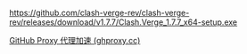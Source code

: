 https://github.com/clash-verge-rev/clash-verge-rev/releases/download/v1.7.7/Clash.Verge_1.7.7_x64-setup.exe

[GitHub Proxy 代理加速 (ghproxy.cc)](https://ghproxy.cc/)